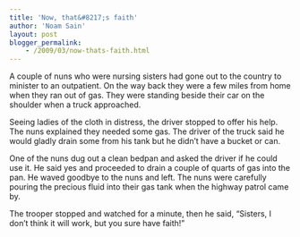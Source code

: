 ```yaml
---
title: 'Now, that&#8217;s faith'
author: 'Noam Sain'
layout: post
blogger_permalink:
    - /2009/03/now-thats-faith.html
---
```


A couple of nuns who were nursing sisters had gone out to the country to minister to an outpatient. On the way back they were a few miles from home when they ran out of gas. They were standing beside their car on the shoulder when a truck approached.

Seeing ladies of the cloth in distress, the driver stopped to offer his help. The nuns explained they needed some gas. The driver of the truck said he would gladly drain some from his tank but he didn’t have a bucket or can.

One of the nuns dug out a clean bedpan and asked the driver if he could use it. He said yes and proceeded to drain a couple of quarts of gas into the pan. He waved goodbye to the nuns and left. The nuns were carefully pouring the precious fluid into their gas tank when the highway patrol came by.

The trooper stopped and watched for a minute, then he said, “Sisters, I don’t think it will work, but you sure have faith!”